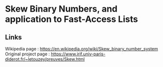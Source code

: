 # Skew Binary Numbers, and application to Fast-Access Lists #
 

 
## Links ##
 
  Wikipedia page : https://en.wikipedia.org/wiki/Skew_binary_number_system  
  Original project page : https://www.irif.univ-paris-diderot.fr/~letouzey/preuves/Skew.html
